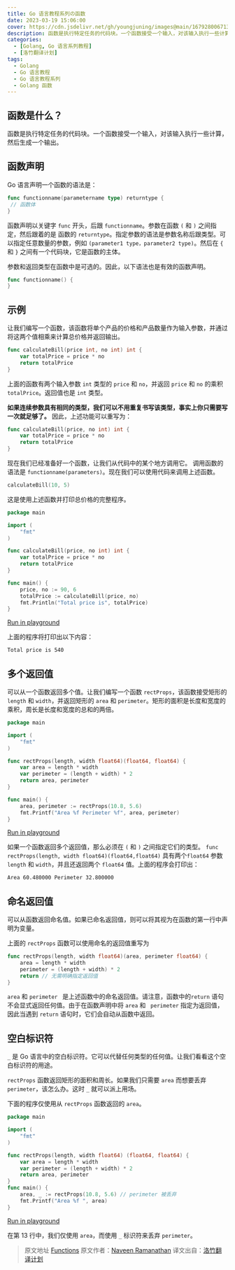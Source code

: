 ```yaml
---
title: Go 语言教程系列の函数
date: 2023-03-19 15:06:00
cover: https://cdn.jsdelivr.net/gh/youngjuning/images@main/1679280067130.png
description: 函数是执行特定任务的代码块。一个函数接受一个输入，对该输入执行一些计算，然后生成一个输出。
categories:
  - [Golang, Go 语言系列教程]
  - [洛竹翻译计划]
tags:
  - Golang
  - Go 语言教程
  - Go 语言教程系列
  - Golang 函数
---
```


<ins class="adsbygoogle" style="display:block; text-align:center;"  data-ad-layout="in-article" data-ad-format="fluid" data-ad-client="ca-pub-7962287588031867" data-ad-slot="2542544532"></ins><script> (adsbygoogle = window.adsbygoogle || []).push({});</script>


## 函数是什么？

函数是执行特定任务的代码块。一个函数接受一个输入，对该输入执行一些计算，然后生成一个输出。

## 函数声明

Go 语言声明一个函数的语法是：

```go
func functionname(parametername type) returntype {
 // 函数体
}
```

函数声明以关键字 `func` 开头，后跟 `functionname`。参数在函数 `(` 和 `)` 之间指定，然后跟着的是 函数的 `returntype`。指定参数的语法是参数名称后跟类型。可以指定任意数量的参数，例如 `(parameter1 type，parameter2 type)`。然后在 `{` 和 `}` 之间有一个代码块，它是函数的主体。

参数和返回类型在函数中是可选的。因此，以下语法也是有效的函数声明。

```go
func functionname() {
}
```

## 示例

让我们编写一个函数，该函数将单个产品的价格和产品数量作为输入参数，并通过将这两个值相乘来计算总价格并返回输出。

```go
func calculateBill(price int, no int) int {
    var totalPrice = price * no
    return totalPrice
}
```

上面的函数有两个输入参数 `int` 类型的 `price` 和 `no`，并返回 `price` 和 `no` 的乘积 ` totalPrice`。返回值也是 `int` 类型。

**如果连续参数具有相同的类型，我们可以不用重复书写该类型，事实上你只需要写一次就足够了。** 因此，上述功能可以重写为：

```go
func calculateBill(price, no int) int {
    var totalPrice = price * no
    return totalPrice
}
```

现在我们已经准备好一个函数，让我们从代码中的某个地方调用它。 调用函数的语法是 `functionname(parameters)`。现在我们可以使用代码来调用上述函数。

```go
calculateBill(10, 5)
```

这是使用上述函数并打印总价格的完整程序。

```go
package main

import (
    "fmt"
)

func calculateBill(price, no int) int {
    var totalPrice = price * no
    return totalPrice
}

func main() {
    price, no := 90, 6
    totalPrice := calculateBill(price, no)
    fmt.Println("Total price is", totalPrice)
}
```

[Run in playground](https://play.golang.org/p/FtjhPcx3ySa)

上面的程序将打印出以下内容：

```sh
Total price is 540
```

## 多个返回值

可以从一个函数返回多个值。让我们编写一个函数 `rectProps`，该函数接受矩形的 `length` 和 `width`，并返回矩形的 `area` 和 `perimeter`。矩形的面积是长度和宽度的乘积，周长是长度和宽度的总和的两倍。

```go
package main

import (
    "fmt"
)

func rectProps(length, width float64)(float64, float64) {
    var area = length * width
    var perimeter = (length + width) * 2
    return area, perimeter
}

func main() {
    area, perimeter := rectProps(10.8, 5.6)
    fmt.Printf("Area %f Perimeter %f", area, perimeter)
}
```

[Run in playground](https://play.golang.org/p/qAftE_yke_)

如果一个函数返回多个返回值，那么必须在 `(` 和 `)` 之间指定它们的类型。 `func rectProps(length, width float64)(float64,float64)` 具有两个`float64` 参数 `length` 和 `width`，并且还返回两个 `float64` 值。上面的程序会打印出：

```sh
Area 60.480000 Perimeter 32.800000
```

## 命名返回值

可以从函数返回命名值。如果已命名返回值，则可以将其视为在函数的第一行中声明为变量。

上面的 `rectProps` 函数可以使用命名的返回值重写为

```go
func rectProps(length, width float64)(area, perimeter float64) {
    area = length * width
    perimeter = (length + width) * 2
    return // 无需明确指定返回值
}
```

`area` 和 `perimeter ` 是上述函数中的命名返回值。请注意，函数中的`return` 语句不会显式返回任何值。由于在函数声明中将 `area` 和 ` perimeter` 指定为返回值，因此当遇到 `return` 语句时，它们会自动从函数中返回。

## 空白标识符

`_` 是 Go 语言中的空白标识符。它可以代替任何类型的任何值。让我们看看这个空白标识符的用途。

`rectProps` 函数返回矩形的面积和周长。如果我们只需要 `area` 而想要丢弃 `perimeter`，该怎么办。这时  `_` 就可以派上用场。

下面的程序仅使用从 `rectProps` 函数返回的 `area`。

```go
package main

import (
    "fmt"
)

func rectProps(length, width float64) (float64, float64) {
    var area = length * width
    var perimeter = (length + width) * 2
    return area, perimeter
}
func main() {
    area, _ := rectProps(10.8, 5.6) // perimeter 被丢弃
    fmt.Printf("Area %f ", area)
}
```

[Run in playground](https://play.golang.org/p/IkugSH1jIt)

在第 13 行中，我们仅使用 `area`，而使用 `_` 标识符来丢弃 `perimeter`。

> 原文地址 [Functions](https://golangbot.com/functions/)
> 原文作者：[Naveen Ramanathan](https://golangbot.com/about/)
> 译文出自：[洛竹翻译计划](https://youngjuning.js.org/categories/%E6%B4%9B%E7%AB%B9%E7%BF%BB%E8%AF%91%E8%AE%A1%E5%88%92/)
